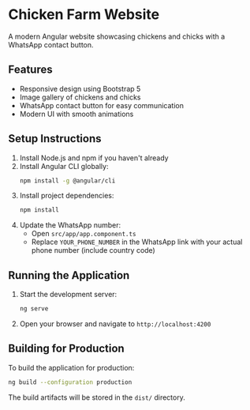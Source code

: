 # Chicken Farm Website

A modern Angular website showcasing chickens and chicks with a WhatsApp contact button.

## Features

- Responsive design using Bootstrap 5
- Image gallery of chickens and chicks
- WhatsApp contact button for easy communication
- Modern UI with smooth animations

## Setup Instructions

1. Install Node.js and npm if you haven't already
2. Install Angular CLI globally:
   ```bash
   npm install -g @angular/cli
   ```
3. Install project dependencies:
   ```bash
   npm install
   ```
4. Update the WhatsApp number:
   - Open `src/app/app.component.ts`
   - Replace `YOUR_PHONE_NUMBER` in the WhatsApp link with your actual phone number (include country code)

## Running the Application

1. Start the development server:
   ```bash
   ng serve
   ```
2. Open your browser and navigate to `http://localhost:4200`

## Building for Production

To build the application for production:
```bash
ng build --configuration production
```

The build artifacts will be stored in the `dist/` directory. 